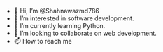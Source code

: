 - 👋 Hi, I’m @Shahnawazmd786
- 👀 I’m interested in software development.
- 🌱 I’m currently learning Python.
- 💞️ I’m looking to collaborate on web development.
- 📫 How to reach me 

<!---
Shahnawazmd786/Shahnawazmd786 is a ✨ special ✨ repository because its `README.md` (this file) appears on your GitHub profile.
You can click the Preview link to take a look at your changes.
--->
